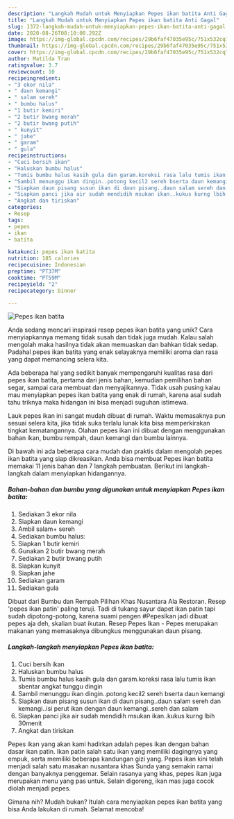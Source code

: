 ```yaml
---
description: "Langkah Mudah untuk Menyiapkan Pepes ikan batita Anti Gagal"
title: "Langkah Mudah untuk Menyiapkan Pepes ikan batita Anti Gagal"
slug: 1372-langkah-mudah-untuk-menyiapkan-pepes-ikan-batita-anti-gagal
date: 2020-08-26T08:10:00.292Z
image: https://img-global.cpcdn.com/recipes/29b6faf47035e95c/751x532cq70/pepes-ikan-batita-foto-resep-utama.jpg
thumbnail: https://img-global.cpcdn.com/recipes/29b6faf47035e95c/751x532cq70/pepes-ikan-batita-foto-resep-utama.jpg
cover: https://img-global.cpcdn.com/recipes/29b6faf47035e95c/751x532cq70/pepes-ikan-batita-foto-resep-utama.jpg
author: Matilda Tran
ratingvalue: 3.7
reviewcount: 10
recipeingredient:
- "3 ekor nila"
- " daun kemangi"
- " salam sereh"
- " bumbu halus"
- "1 butir kemiri"
- "2 butir bwang merah"
- "2 butir bwang putih"
- " kunyit"
- " jahe"
- " garam"
- " gula"
recipeinstructions:
- "Cuci bersih ikan"
- "Haluskan bumbu halus"
- "Tumis bumbu halus kasih gula dan garam.koreksi rasa lalu tumis ikan sbentar angkat tunggu dingin"
- "Sambil menunggu ikan dingin..potong kecil2 sereh bserta daun kemangi"
- "Siapkan daun pisang susun ikan di daun pisang..daun salam sereh dan kemangi..isi perut ikan dengan daun kemangi..sereh dan salam"
- "Siapkan panci jika air sudah mendidih msukan ikan..kukus kurng lbih 30menit"
- "Angkat dan tiriskan"
categories:
- Resep
tags:
- pepes
- ikan
- batita

katakunci: pepes ikan batita 
nutrition: 185 calories
recipecuisine: Indonesian
preptime: "PT37M"
cooktime: "PT59M"
recipeyield: "2"
recipecategory: Dinner

---
```



![Pepes ikan batita](https://img-global.cpcdn.com/recipes/29b6faf47035e95c/751x532cq70/pepes-ikan-batita-foto-resep-utama.jpg)

Anda sedang mencari inspirasi resep pepes ikan batita yang unik? Cara menyiapkannya memang tidak susah dan tidak juga mudah. Kalau salah mengolah maka hasilnya tidak akan memuaskan dan bahkan tidak sedap. Padahal pepes ikan batita yang enak selayaknya memiliki aroma dan rasa yang dapat memancing selera kita.

Ada beberapa hal yang sedikit banyak mempengaruhi kualitas rasa dari pepes ikan batita, pertama dari jenis bahan, kemudian pemilihan bahan segar, sampai cara membuat dan menyajikannya. Tidak usah pusing kalau mau menyiapkan pepes ikan batita yang enak di rumah, karena asal sudah tahu triknya maka hidangan ini bisa menjadi suguhan istimewa.

Lauk pepes ikan ini sangat mudah dibuat di rumah. Waktu memasaknya pun sesuai selera kita, jika tidak suka terlalu lunak kita bisa memperkirakan tingkat kematangannya. Olahan pepes ikan ini dibuat dengan menggunakan bahan ikan, bumbu rempah, daun kemangi dan bumbu lainnya.


Di bawah ini ada beberapa cara mudah dan praktis dalam mengolah pepes ikan batita yang siap dikreasikan. Anda bisa membuat Pepes ikan batita memakai 11 jenis bahan dan 7 langkah pembuatan. Berikut ini langkah-langkah dalam menyiapkan hidangannya.

<!--inarticleads1-->

##### Bahan-bahan dan bumbu yang digunakan untuk menyiapkan Pepes ikan batita:

1. Sediakan 3 ekor nila
1. Siapkan  daun kemangi
1. Ambil  salam+ sereh
1. Sediakan  bumbu halus:
1. Siapkan 1 butir kemiri
1. Gunakan 2 butir bwang merah
1. Sediakan 2 butir bwang putih
1. Siapkan  kunyit
1. Siapkan  jahe
1. Sediakan  garam
1. Sediakan  gula


Dibuat dari Bumbu dan Rempah Pilihan Khas Nusantara Ala Restoran. Resep &#39;pepes ikan patin&#39; paling teruji. Tadi di tukang sayur dapet ikan patin tapi sudah dipotong-potong, karena suami pengen #PepesIkan jadi dibuat pepes aja deh, skalian buat ikutan. Resep Pepes Ikan - Pepes merupakan makanan yang memasaknya dibungkus menggunakan daun pisang. 

<!--inarticleads2-->

##### Langkah-langkah menyiapkan Pepes ikan batita:

1. Cuci bersih ikan
1. Haluskan bumbu halus
1. Tumis bumbu halus kasih gula dan garam.koreksi rasa lalu tumis ikan sbentar angkat tunggu dingin
1. Sambil menunggu ikan dingin..potong kecil2 sereh bserta daun kemangi
1. Siapkan daun pisang susun ikan di daun pisang..daun salam sereh dan kemangi..isi perut ikan dengan daun kemangi..sereh dan salam
1. Siapkan panci jika air sudah mendidih msukan ikan..kukus kurng lbih 30menit
1. Angkat dan tiriskan


Pepes ikan yang akan kami hadirkan adalah pepes ikan dengan bahan dasar ikan patin. Ikan patin salah satu ikan yang memiliki dagingnya yang empuk, serta memiliki beberapa kandungan gizi yang. Pepes ikan kini telah menjadi salah satu masakan nusantara khas Sunda yang semakin ramai dengan banyaknya penggemar. Selain rasanya yang khas, pepes ikan juga merupakan menu yang pas untuk. Selain digoreng, ikan mas juga cocok diolah menjadi pepes. 

Gimana nih? Mudah bukan? Itulah cara menyiapkan pepes ikan batita yang bisa Anda lakukan di rumah. Selamat mencoba!

